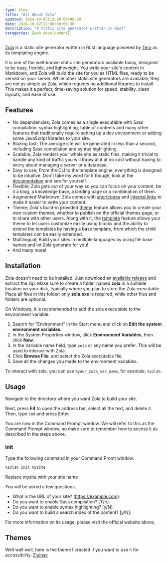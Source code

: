 ```yaml
---
type: blog
title: "All About Zola"
updated: 2024-10-05T13:00:00+06:30
date: 2024-10-02T22:00:00+06:30
description: "A static site generator written in Rust"
categories: [web development]
---
```

[Zola](https://getzola.org/ "Official website") is a static site generator written in Rust language powered by [Tera](https://keats.github.io/tera/) as its templating engine.
<!--more-->
It is one of the well-known static site generators available today, designed to be easy, flexible, and lightweight. You write your site's content in Markdown, and Zola will build the site for you as HTML files, ready to be served on your server. While other static site generators are available, they are not as simple as Zola, which requires no additional libraries to install. This makes it a perfect, time-saving solution for speed, stability, clean layouts, and ease of use.

## Features
* No dependencies; Zola comes as a single executable with Sass compilation, syntax highlighting, table of contents and many other features that traditionally require setting up a dev environment or adding some JavaScript libraries to your site.
* Blazing fast; The average site will be generated in less than a second, including Sass compilation and syntax highlighting.
* Scalable; Zola renders your whole site as static files, making it trivial to handle any kind of traffic you will throw at it at no cost without having to worry about managing a server or a database.
* Easy to use; From the CLI to the template engine, everything is designed to be intuitive. Don't take my word for it though, look at the [documentation](https://getzola.org/documentation) and see for yourself.
* Flexible; Zola gets out of your way so you can focus on your content, be it a blog, a knowledge base, a landing page or a combination of them.
* Augmented Markdown; Zola comes with [shortcodes](https://getzola.org/documentation/content/shortcodes) and [internal links](https://getzola.org/documentation/content/linking) to make it easier to write your content.
* Theme; Zola's build-in provided [theme](https://getzola.org/documentation/themes/overview) feature allows you to create your own custom themes, whether to publish on the official themes page, or to share with other users. Along with it, the [template](https://getzola.org/documentation/templates/overview) feature allows your theme to let users customize easily using blocks and the ability to extend the templates by having a base template, from which the child templates can be easily extended.
* Multilingual; Build your sites in multiple languages by using file base names and let Zola generate for you!
* And many more!

## Installation
Zola doesn't need to be installed. Just download an [available release](https://github.com/getzola/zola/releases) and extract the zip.
Make sure to create a folder named **zola** in a suitable location on your disk, typically where you plan to store the Zola executable. Place all files in this folder; only **zola.exe** is required, while other files and folders are optional.

On Windows, it is recommended to add the zola executable to the environment variable.

1. Search for "Environment" in the Start menu and click on **Edit the system environment variables**.
2. In the System Properties window, click **Environment Variables**, then click **New**.
3. In the Variable name field, type `zola` or any name you prefer. This will be used to interact with Zola.
4. Click **Browse File**, and select the Zola executable file.
5. Save all the changes you made to the environment variables.

To interact with zola, you can use `%your_zola_var_name`, for example, `%zola%`.

## Usage
Navigate to the directory where you want Zola to build your site.

Next, press **F4** to open the address bar, select all the text, and delete it. Then, type `cmd` and press Enter.

You are now in the Command Prompt window. We will refer to this as the Command Prompt window, so make sure to remember how to access it as described in the steps above.

### init
Type the following command in your Command Promt window.
```bash
%zola% init mysite
```
Replace mysite with your site name

You will be asked a few questions.
* What is the URL of your site? (https://example.com):
* Do you want to enable Sass compilation? [Y/n]:
* Do you want to enable syntax highlighting? [y/N]:
* Do you want to build a search index of the content? [y/N]:

For more information on its usage, please visit the official website above.

## Themes
Well well well, here is the theme I created if you want to use it for accessibility. [Zluinav](https://github.com/harrymkt/zluinav)